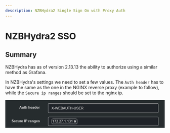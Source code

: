 ```yaml
---
description: NZBHydra2 Single Sign On with Proxy Auth
---
```


# NZBHydra2 SSO

## Summary

NZBHydra has as of version 2.13.13 the ability to authorize using a similar method as Grafana. 

In NZBHydra's settings we need to set a few values. The `Auth header` has to have the same as the one in the NGINX reverse proxy \(example to follow\), while the `Secure ip ranges` should be set to the nginx ip.

![](../../../.gitbook/assets/image%20%2839%29.png)

